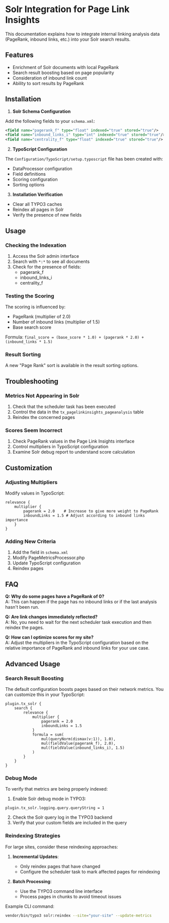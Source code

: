 # Solr Integration for Page Link Insights

This documentation explains how to integrate internal linking analysis data (PageRank, inbound links, etc.) into your Solr search results.

## Features

- Enrichment of Solr documents with local PageRank
- Search result boosting based on page popularity
- Consideration of inbound link count
- Ability to sort results by PageRank

## Installation

1. **Solr Schema Configuration**

Add the following fields to your `schema.xml`:
```xml
<field name="pagerank_f" type="float" indexed="true" stored="true"/>
<field name="inbound_links_i" type="int" indexed="true" stored="true"/>
<field name="centrality_f" type="float" indexed="true" stored="true"/>
```

2. **TypoScript Configuration**

The `Configuration/TypoScript/setup.typoscript` file has been created with:
- DataProcessor configuration
- Field definitions
- Scoring configuration
- Sorting options

3. **Installation Verification**

- Clear all TYPO3 caches
- Reindex all pages in Solr
- Verify the presence of new fields

## Usage

### Checking the Indexation

1. Access the Solr admin interface
2. Search with `*:*` to see all documents
3. Check for the presence of fields:
   - pagerank_f
   - inbound_links_i
   - centrality_f

### Testing the Scoring

The scoring is influenced by:
- PageRank (multiplier of 2.0)
- Number of inbound links (multiplier of 1.5)
- Base search score

Formula: `final_score = (base_score * 1.0) + (pagerank * 2.0) + (inbound_links * 1.5)`

### Result Sorting

A new "Page Rank" sort is available in the result sorting options.

## Troubleshooting

### Metrics Not Appearing in Solr

1. Check that the scheduler task has been executed
2. Control the data in the `tx_pagelinkinsights_pageanalysis` table
3. Reindex the concerned pages

### Scores Seem Incorrect

1. Check PageRank values in the Page Link Insights interface
2. Control multipliers in TypoScript configuration
3. Examine Solr debug report to understand score calculation

## Customization

### Adjusting Multipliers

Modify values in TypoScript:
```typoscript
relevance {
    multiplier {
        pagerank = 2.0    # Increase to give more weight to PageRank
        inboundLinks = 1.5 # Adjust according to inbound links importance
    }
}
```

### Adding New Criteria

1. Add the field in `schema.xml`
2. Modify PageMetricsProcessor.php
3. Update TypoScript configuration
4. Reindex pages

## FAQ

**Q: Why do some pages have a PageRank of 0?**  
A: This can happen if the page has no inbound links or if the last analysis hasn't been run.

**Q: Are link changes immediately reflected?**  
A: No, you need to wait for the next scheduler task execution and then reindex the pages.

**Q: How can I optimize scores for my site?**  
A: Adjust the multipliers in the TypoScript configuration based on the relative importance of PageRank and inbound links for your use case.

## Advanced Usage

### Search Result Boosting

The default configuration boosts pages based on their network metrics. You can customize this in your TypoScript:

```typoscript
plugin.tx_solr {
    search {
        relevance {
            multiplier {
                pagerank = 2.0
                inboundLinks = 1.5
            }
            formula = sum(
                mul(queryNorm(dismax(v:1)), 1.0),
                mul(fieldValue(pagerank_f), 2.0),
                mul(fieldValue(inbound_links_i), 1.5)
            )
        }
    }
}
```

### Debug Mode

To verify that metrics are being properly indexed:

1. Enable Solr debug mode in TYPO3:
```typoscript
plugin.tx_solr.logging.query.queryString = 1
```

2. Check the Solr query log in the TYPO3 backend
3. Verify that your custom fields are included in the query

### Reindexing Strategies

For large sites, consider these reindexing approaches:

1. **Incremental Updates**:
   - Only reindex pages that have changed
   - Configure the scheduler task to mark affected pages for reindexing

2. **Batch Processing**:
   - Use the TYPO3 command line interface
   - Process pages in chunks to avoid timeout issues

Example CLI command:
```bash
vendor/bin/typo3 solr:reindex --site="your-site" --update-metrics
```